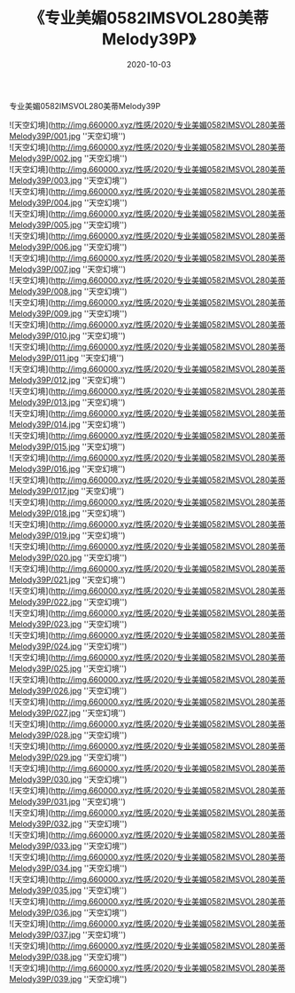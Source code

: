 ﻿---
layout: post
title:  《专业美媚0582IMSVOL280美蒂Melody39P》
date:   2020-10-03
img: http://img.660000.xyz/性感/2020/专业美媚0582IMSVOL280美蒂Melody39P/000.jpg
categories: [美女, 性感, 泳衣]
---

专业美媚0582IMSVOL280美蒂Melody39P



![天空幻境](http://img.660000.xyz/性感/2020/专业美媚0582IMSVOL280美蒂Melody39P/001.jpg ''天空幻境'') <br>
![天空幻境](http://img.660000.xyz/性感/2020/专业美媚0582IMSVOL280美蒂Melody39P/002.jpg ''天空幻境'') <br>
![天空幻境](http://img.660000.xyz/性感/2020/专业美媚0582IMSVOL280美蒂Melody39P/003.jpg ''天空幻境'') <br>
![天空幻境](http://img.660000.xyz/性感/2020/专业美媚0582IMSVOL280美蒂Melody39P/004.jpg ''天空幻境'') <br>
![天空幻境](http://img.660000.xyz/性感/2020/专业美媚0582IMSVOL280美蒂Melody39P/005.jpg ''天空幻境'') <br>
![天空幻境](http://img.660000.xyz/性感/2020/专业美媚0582IMSVOL280美蒂Melody39P/006.jpg ''天空幻境'') <br>
![天空幻境](http://img.660000.xyz/性感/2020/专业美媚0582IMSVOL280美蒂Melody39P/007.jpg ''天空幻境'') <br>
![天空幻境](http://img.660000.xyz/性感/2020/专业美媚0582IMSVOL280美蒂Melody39P/008.jpg ''天空幻境'') <br>
![天空幻境](http://img.660000.xyz/性感/2020/专业美媚0582IMSVOL280美蒂Melody39P/009.jpg ''天空幻境'') <br>
![天空幻境](http://img.660000.xyz/性感/2020/专业美媚0582IMSVOL280美蒂Melody39P/010.jpg ''天空幻境'') <br>
![天空幻境](http://img.660000.xyz/性感/2020/专业美媚0582IMSVOL280美蒂Melody39P/011.jpg ''天空幻境'') <br>
![天空幻境](http://img.660000.xyz/性感/2020/专业美媚0582IMSVOL280美蒂Melody39P/012.jpg ''天空幻境'') <br>
![天空幻境](http://img.660000.xyz/性感/2020/专业美媚0582IMSVOL280美蒂Melody39P/013.jpg ''天空幻境'') <br>
![天空幻境](http://img.660000.xyz/性感/2020/专业美媚0582IMSVOL280美蒂Melody39P/014.jpg ''天空幻境'') <br>
![天空幻境](http://img.660000.xyz/性感/2020/专业美媚0582IMSVOL280美蒂Melody39P/015.jpg ''天空幻境'') <br>
![天空幻境](http://img.660000.xyz/性感/2020/专业美媚0582IMSVOL280美蒂Melody39P/016.jpg ''天空幻境'') <br>
![天空幻境](http://img.660000.xyz/性感/2020/专业美媚0582IMSVOL280美蒂Melody39P/017.jpg ''天空幻境'') <br>
![天空幻境](http://img.660000.xyz/性感/2020/专业美媚0582IMSVOL280美蒂Melody39P/018.jpg ''天空幻境'') <br>
![天空幻境](http://img.660000.xyz/性感/2020/专业美媚0582IMSVOL280美蒂Melody39P/019.jpg ''天空幻境'') <br>
![天空幻境](http://img.660000.xyz/性感/2020/专业美媚0582IMSVOL280美蒂Melody39P/020.jpg ''天空幻境'') <br>
![天空幻境](http://img.660000.xyz/性感/2020/专业美媚0582IMSVOL280美蒂Melody39P/021.jpg ''天空幻境'') <br>
![天空幻境](http://img.660000.xyz/性感/2020/专业美媚0582IMSVOL280美蒂Melody39P/022.jpg ''天空幻境'') <br>
![天空幻境](http://img.660000.xyz/性感/2020/专业美媚0582IMSVOL280美蒂Melody39P/023.jpg ''天空幻境'') <br>
![天空幻境](http://img.660000.xyz/性感/2020/专业美媚0582IMSVOL280美蒂Melody39P/024.jpg ''天空幻境'') <br>
![天空幻境](http://img.660000.xyz/性感/2020/专业美媚0582IMSVOL280美蒂Melody39P/025.jpg ''天空幻境'') <br>
![天空幻境](http://img.660000.xyz/性感/2020/专业美媚0582IMSVOL280美蒂Melody39P/026.jpg ''天空幻境'') <br>
![天空幻境](http://img.660000.xyz/性感/2020/专业美媚0582IMSVOL280美蒂Melody39P/027.jpg ''天空幻境'') <br>
![天空幻境](http://img.660000.xyz/性感/2020/专业美媚0582IMSVOL280美蒂Melody39P/028.jpg ''天空幻境'') <br>
![天空幻境](http://img.660000.xyz/性感/2020/专业美媚0582IMSVOL280美蒂Melody39P/029.jpg ''天空幻境'') <br>
![天空幻境](http://img.660000.xyz/性感/2020/专业美媚0582IMSVOL280美蒂Melody39P/030.jpg ''天空幻境'') <br>
![天空幻境](http://img.660000.xyz/性感/2020/专业美媚0582IMSVOL280美蒂Melody39P/031.jpg ''天空幻境'') <br>
![天空幻境](http://img.660000.xyz/性感/2020/专业美媚0582IMSVOL280美蒂Melody39P/032.jpg ''天空幻境'') <br>
![天空幻境](http://img.660000.xyz/性感/2020/专业美媚0582IMSVOL280美蒂Melody39P/033.jpg ''天空幻境'') <br>
![天空幻境](http://img.660000.xyz/性感/2020/专业美媚0582IMSVOL280美蒂Melody39P/034.jpg ''天空幻境'') <br>
![天空幻境](http://img.660000.xyz/性感/2020/专业美媚0582IMSVOL280美蒂Melody39P/035.jpg ''天空幻境'') <br>
![天空幻境](http://img.660000.xyz/性感/2020/专业美媚0582IMSVOL280美蒂Melody39P/036.jpg ''天空幻境'') <br>
![天空幻境](http://img.660000.xyz/性感/2020/专业美媚0582IMSVOL280美蒂Melody39P/037.jpg ''天空幻境'') <br>
![天空幻境](http://img.660000.xyz/性感/2020/专业美媚0582IMSVOL280美蒂Melody39P/038.jpg ''天空幻境'') <br>
![天空幻境](http://img.660000.xyz/性感/2020/专业美媚0582IMSVOL280美蒂Melody39P/039.jpg ''天空幻境'') <br>